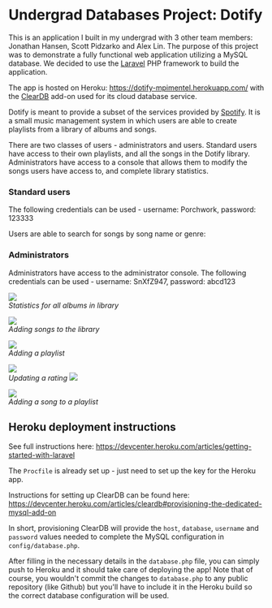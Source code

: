 # Undergrad Databases Project: Dotify

This is an application I built in my undergrad with 3 other team members: Jonathan Hansen, Scott Pidzarko and Alex Lin. The purpose of this project was to demonstrate a fully functional web application utilizing a MySQL database. We decided to use the [Laravel](https://laravel.com/) PHP framework to build the application.

The app is hosted on Heroku: https://dotify-mpimentel.herokuapp.com/ with the [ClearDB](http://w2.cleardb.net/) add-on used for its cloud database service.

Dotify is meant to provide a subset of the services provided by [Spotify](https://www.spotify.com). It is a small music 
management system in which users are able to create playlists from a library of albums and songs. 

There are two classes of users - administrators and users. Standard users have access to their own playlists, and all the songs in the Dotify library. Administrators have access to a console that allows them to modify the songs users have access to, and complete library statistics.  

### Standard users

The following credentials can be used - username: Porchwork, password: 123333

Users are able to search for songs by song name or genre:

### Administrators

Administrators have access to the administrator console. The following credentials can be used - username: SnXfZ947, 
password: abcd123

<img src="https://github.com/snxfz947/dotify/blob/master/screens/5.png"><br>_Statistics for all albums
in library_

<img src="https://github.com/snxfz947/dotify/blob/master/screens/6.png"><br>_Adding songs to the library_

<img src="https://github.com/snxfz947/dotify/blob/master/screens/7.png"><br>_Adding a playlist_

<img src="https://github.com/snxfz947/dotify/blob/master/screens/10.png"><br>_Updating a rating_
<img src="https://github.com/snxfz947/dotify/blob/master/screens/8.png"><br>

<img src="https://github.com/snxfz947/dotify/blob/master/screens/11.png"><br>_Adding a song to a 
playlist_

## Heroku deployment instructions

See full instructions here: https://devcenter.heroku.com/articles/getting-started-with-laravel

The `Procfile` is already set up - just need to set up the key for the Heroku app.

Instructions for setting up ClearDB can be found here: https://devcenter.heroku.com/articles/cleardb#provisioning-the-dedicated-mysql-add-on

In short, provisioning ClearDB will provide the `host`, `database`, `username` and `password` values needed to complete the MySQL configuration in `config/database.php`.

After filling in the necessary details in the `database.php` file, you can simply push to Heroku and it should take care of deploying the app! Note that of course, you wouldn't commit the changes to `database.php` to any public repository (like Github) but you'll have to include it in the Heroku build so the correct database configuration will be used.


 